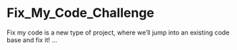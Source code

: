 # Fix_My_Code_Challenge
Fix my code is a new type of project, where we’ll jump into an existing code base and fix it!
...
























